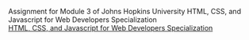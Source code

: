 Assignment for Module 3 of Johns Hopkins University HTML, CSS, and Javascript for Web Developers Specialization  
[HTML, CSS, and Javascript for Web Developers Specialization](https://www.coursera.org/specializations/html-css-javascript-for-web-developers)
